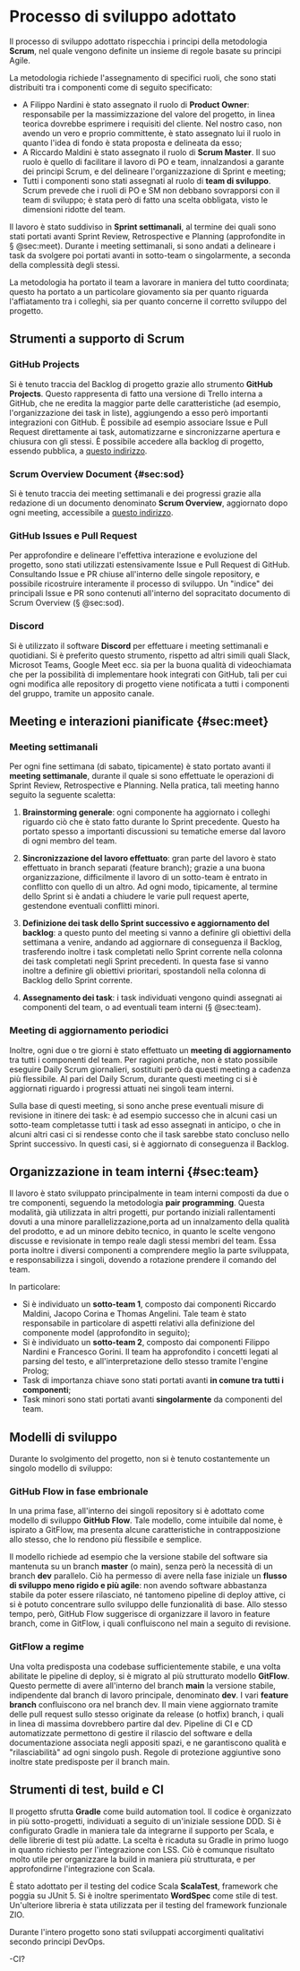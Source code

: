 # Processo di sviluppo adottato

Il processo di sviluppo adottato rispecchia i principi della metodologia **Scrum**, nel
quale vengono definite un insieme di regole basate su principi Agile.

La metodologia richiede l'assegnamento di specifici ruoli, che sono stati distribuiti tra i componenti come di seguito specificato:
- A Filippo Nardini è stato assegnato il ruolo di **Product Owner**: responsabile per la massimizzazione del valore del progetto, in linea teorica dovrebbe esprimere i requisiti del cliente. Nel nostro caso, non avendo un vero e proprio committente, è stato assegnato lui il ruolo in quanto l'idea di fondo è stata proposta e delineata da esso;
- A Riccardo Maldini è stato assegnato il ruolo di **Scrum Master**. Il suo ruolo è quello di facilitare il lavoro di PO e team, innalzandosi a garante dei principi Scrum, e del delineare l'organizzazione di Sprint e meeting;
- Tutti i componenti sono stati assegnati al ruolo di **team di sviluppo**. Scrum prevede che i ruoli di PO e SM non debbano sovrapporsi con il team di sviluppo; è stata però di fatto una scelta obbligata, visto le dimensioni ridotte del team.

Il lavoro è stato suddiviso in **Sprint settimanali**, al termine dei quali sono stati portati avanti Sprint Review, Retrospective e Planning (approfondite in § @sec:meet). Durante i meeting settimanali, si sono andati a delineare i task da svolgere poi portati avanti in sotto-team o singolarmente, a seconda della complessità degli stessi.

La metodologia ha portato il team a lavorare in maniera del tutto coordinata; questo ha portato a
un particolare giovamento sia per quanto riguarda l'affiatamento tra i colleghi,
sia per quanto concerne il corretto sviluppo del progetto.

## Strumenti a supporto di Scrum

### GitHub Projects

Si è tenuto traccia del Backlog di progetto grazie allo strumento **GitHub Projects**. Questo rappresenta di fatto una versione di Trello interna a GitHub, che ne eredita la maggior parte delle caratteristiche (ad esempio, l'organizzazione dei task in liste), aggiungendo a esso però importanti integrazioni con GitHub. È possibile ad esempio associare Issue e Pull Request direttamente ai task, automatizzarne e sincronizzarne apertura e chiusura con gli stessi. È possibile accedere alla backlog di progetto, essendo pubblica, a [questo indirizzo](https://github.com/orgs/scalaquest/projects/1).

### Scrum Overview Document {#sec:sod}

Si è tenuto traccia dei meeting settimanali e dei progressi grazie alla redazione di un documento denominato **Scrum Overview**, aggiornato dopo ogni meeting, accessibile a [questo indirizzo](https://scalaquest.github.io/Reports/reports/appendix.html).

### GitHub Issues e Pull Request

Per approfondire e delineare l'effettiva interazione e evoluzione del progetto, sono stati utilizzati estensivamente Issue e Pull Request di GitHub. Consultando Issue e PR chiuse all'interno delle singole repository, e possibile ricostruire interamente il processo di sviluppo. Un "indice" dei principali Issue e PR sono contenuti all'interno del sopracitato documento di Scrum Overview (§ @sec:sod).

### Discord

Si è utilizzato il software **Discord** per effettuare i meeting settimanali e quotidiani. Si è preferito questo strumento, rispetto ad altri simili quali Slack, Microsot Teams, Google Meet ecc. sia per la buona qualità di videochiamata che per la possibilità di implementare hook integrati con GitHub, tali per cui ogni modifica alle repository di progetto viene notificata a tutti i componenti del gruppo, tramite un apposito canale.


## Meeting e interazioni pianificate {#sec:meet}

### Meeting settimanali

Per ogni fine settimana (di sabato, tipicamente) è stato portato avanti il **meeting settimanale**, durante il quale si sono effettuate le operazioni di Sprint Review, Retrospective e Planning. Nella pratica, tali meeting hanno seguito la seguente scaletta:

1. **Brainstorming generale**: ogni componente ha aggiornato i colleghi riguardo ciò
  che è stato fatto durante lo Sprint precedente. Questo ha portato spesso
  a importanti discussioni su tematiche emerse dal lavoro di ogni membro del
  team.

2. **Sincronizzazione del lavoro effettuato**: gran parte del lavoro è stato effettuato in branch separati (feature branch); grazie a una buona organizzazione, difficilmente il lavoro di un sotto-team è entrato in conflitto con quello di un altro. Ad ogni modo, tipicamente, al termine dello Sprint si è andati a chiudere le varie pull request aperte, gestendone eventuali conflitti minori. 

3. **Definizione dei task dello Sprint successivo e aggiornamento del backlog**: a questo punto del meeting si vanno a definire gli obiettivi della settimana a venire, andando ad aggiornare di conseguenza il Backlog, trasferendo inoltre i task completati nello Sprint corrente nella colonna dei task completati negli Sprint precedenti. In questa fase si vanno inoltre a definire gli obiettivi prioritari,
spostandoli nella colonna di Backlog dello Sprint corrente.

4. **Assegnamento dei task**: i task individuati vengono quindi assegnati ai componenti del team, o ad eventuali team interni (§ @sec:team).

### Meeting di aggiornamento periodici

Inoltre, ogni due o tre giorni è stato effettuato un **meeting di aggiornamento** tra tutti i componenti del team. Per ragioni pratiche, non è stato possibile eseguire Daily Scrum giornalieri, sostituiti però da questi meeting a cadenza più flessibile. Al pari del Daily Scrum, durante questi meeting ci si è aggiornati riguardo i progressi attuati nei singoli team interni. 

Sulla base di questi meeting, si sono anche prese eventuali misure di revisione in itinere dei task: è ad esempio successo che in alcuni casi un sotto-team completasse tutti i task ad esso assegnati in anticipo, o che in alcuni altri casi ci si rendesse conto che il task sarebbe stato concluso nello Sprint successivo. In questi casi, si è aggiornato di conseguenza il Backlog.

## Organizzazione in team interni {#sec:team}

Il lavoro è stato sviluppato principalmente in team interni composti da due o tre
componenti, seguendo la metodologia **pair programming**. Questa modalità, già
utilizzata in altri progetti, pur portando iniziali rallentamenti dovuti a una minore parallelizzazione,porta ad un innalzamento della qualità del prodotto, e ad un minore debito tecnico, in quanto le scelte vengono discusse e revisionate in tempo reale dagli stessi membri del team. Essa porta inoltre i diversi componenti a comprendere meglio la parte sviluppata, e responsabilizza i singoli, dovendo a rotazione prendere il comando del team. 

In particolare:
- Si è individuato un **sotto-team 1**, composto dai componenti Riccardo Maldini, Jacopo Corina e Thomas Angelini. Tale team è stato responsabile in particolare di aspetti relativi alla definizione del componente model (approfondito in seguito);
- Si è individuato un **sotto-team 2**, composto dai componenti Filippo Nardini e Francesco Gorini. Il team ha approfondito i concetti legati al parsing del testo, e all'interpretazione dello stesso tramite l'engine Prolog;
- Task di importanza chiave sono stati portati avanti **in comune tra tutti i componenti**;
- Task minori sono stati portati avanti **singolarmente** da componenti del team.

## Modelli di sviluppo
Durante lo svolgimento del progetto, non si è tenuto costantemente un singolo modello di sviluppo:

### GitHub Flow in fase embrionale

In una prima fase, all'interno dei singoli repository si è adottato come modello di sviluppo **GitHub Flow**. Tale modello, come intuibile dal nome, è ispirato a GitFlow, ma presenta alcune caratteristiche in contrapposizione allo stesso, che lo rendono più flessibile e semplice. 

Il modello richiede ad esempio che la versione stabile del software sia mantenuta su un branch **master** (o main), senza però la necessità di un branch **dev** parallelo. Ciò ha permesso di avere nella fase iniziale un **flusso di sviluppo meno rigido e più agile**: non avendo software abbastanza stabile da poter essere rilasciato, né tantomeno pipeline di deploy attive, ci si è potuto concentrare sullo sviluppo delle funzionalità di base. Allo stesso tempo, però, GitHub Flow suggerisce di organizzare il lavoro in feature branch, come in GitFlow, i quali confluiscono nel main a seguito di revisione.

### GitFlow a regime

Una volta predisposta una codebase sufficientemente stabile, e una volta abilitate le pipeline di deploy, si è migrato al più strutturato modello **GitFlow**. Questo permette di avere all'interno del branch **main** la versione stabile, indipendente dal branch di lavoro principale, denominato **dev**. I vari **feature branch** confluiscono ora nel branch dev. Il main viene aggiornato tramite delle pull request sullo stesso originate da release (o hotfix) branch, i quali in linea di massima dovrebbero partire dal dev. Pipeline di CI e CD automatizzate permettono di gestire il rilascio del software e della documentazione associata negli appositi spazi, e ne garantiscono qualità e "rilasciabilità" ad ogni singolo push. Regole di protezione aggiuntive sono inoltre state predisposte per il branch main.


## Strumenti di test, build e CI

<!-- Scriviamo robe relative a Scrum meeting e pianificazione settimanale/scrum
review, retrospettiva, utilizzo di github projects, divisone in due sottogruppi
principali, ma alcune cose anche portate avanti singolarmente, Gradle con
scalatest, wordSpec, QA con scoveragev+ somnarcloud, release automatizzate...
-->

Il progetto sfrutta **Gradle** come build automation tool. Il codice è organizzato in più sotto-progetti, individuati a seguito di un'iniziale sessione DDD. Si è configurato Gradle in maniera tale da integrarne il supporto per Scala, e delle librerie di test più adatte. La scelta è ricaduta su Gradle in primo luogo in quanto richiesto per l'integrazione con LSS. Ciò è comunque risultato molto utile per organizzare la build in maniera più strutturata, e per approfondirne l'integrazione con Scala.

È stato adottato per il testing del codice Scala **ScalaTest**, framework che poggia su JUnit 5. Si è inoltre sperimentato **WordSpec** come stile di test. Un'ulteriore libreria è stata utilizzata per il testing del framework funzionale ZIO.



Durante l'intero progetto sono stati sviluppati accorgimenti qualitativi secondo principi DevOps.

-CI?
